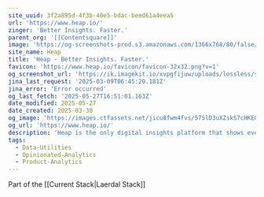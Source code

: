 ```yaml
---
site_uuid: 3f2a895d-4f3b-40e5-bdac-beed61a4eea5
url: 'https://www.heap.io/'
zinger: 'Better Insights. Faster.'
parent_org: '[[Contentsquare]]'
image: 'https://og-screenshots-prod.s3.amazonaws.com/1366x768/80/false/f01df92ad3cb3a4c08bee06f4b68ef53437c72e1d5fce0f536529988a5230752.jpeg'
site_name: Heap
title: 'Heap - Better Insights. Faster.'
favicon: 'https://www.heap.io/favicon/favicon-32x32.png?v=1'
og_screenshot_url: 'https://ik.imagekit.io/xvpgfijuw/uploads/lossless/screenshots/20250527_Heap_og_screenshot.jpeg'
jina_last_request: '2025-03-09T06:45:20.181Z'
jina_error: 'Error occurred'
og_last_fetch: '2025-05-27T16:51:01.163Z'
date_modified: 2025-05-27
date_created: 2025-03-30
og_image: 'https://images.ctfassets.net/jicu8fwm4fvs/57SlD3uXZskS7cHKEOwGEm/793173d449f782f05fad3531ee05a1a5/heap-logo-social-twitter-1200x675__2_.png?w=1200&h=627&fit=fill&q=60&fm=jpg&fl=progressive'
og_url: 'https://www.heap.io/'
description: 'Heap is the only digital insights platform that shows everything users do on your site, revealing the "unknown unknowns" that stay invisible with other tools.'
tags:
  - Data-Utilities
  - Opinionated-Analytics
  - Product-Analytics
---
```


Part of the [[Current Stack|Laerdal Stack]]


